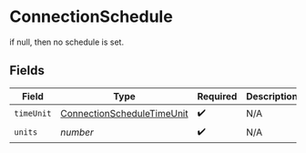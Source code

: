 # ConnectionSchedule

if null, then no schedule is set.


## Fields

| Field                                                                           | Type                                                                            | Required                                                                        | Description                                                                     |
| ------------------------------------------------------------------------------- | ------------------------------------------------------------------------------- | ------------------------------------------------------------------------------- | ------------------------------------------------------------------------------- |
| `timeUnit`                                                                      | [ConnectionScheduleTimeUnit](../../models/shared/connectionscheduletimeunit.md) | :heavy_check_mark:                                                              | N/A                                                                             |
| `units`                                                                         | *number*                                                                        | :heavy_check_mark:                                                              | N/A                                                                             |